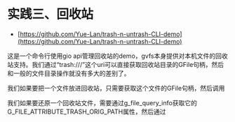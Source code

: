 # 实践三、回收站

* [https://github.com/Yue-Lan/trash-n-untrash-CLI-demo](https://github.com/Yue-Lan/trash-n-untrash-CLI-demo)

这是一个命令行使用gio api管理回收站的demo，gvfs本身提供对本机文件的回收站支持。我们通过“trash:///”这个uri可以直接获取回收站目录的GFile句柄，然后和一般的文件目录操作就没有多大的差别了。

我们如果要把一个文件放进回收站，只需要获取这个文件的GFile句柄，然后调用

我们如果要还原一个回收站文件，需要通过g\_file\_query\_info获取它的G\_FILE\_ATTRIBUTE\_TRASH\_ORIG\_PATH属性，然后通过



